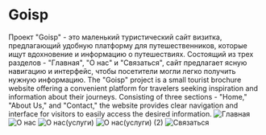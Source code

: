 # Goisp
Проект "Goisp" - это маленький туристический сайт визитка, предлагающий удобную платформу для путешественников, которые ищут вдохновение и информацию о путешествиях. Состоящий из трех разделов - "Главная", "О нас" и "Связаться", сайт предлагает ясную навигацию и интерфейс, чтобы посетители могли легко получить нужную информацию.
The "Goisp" project is a small tourist brochure website offering a convenient platform for travelers seeking inspiration and information about their journeys. Consisting of three sections - "Home," "About Us," and "Contact," the website provides clear navigation and interface for visitors to easily access the desired information.
![Главная](https://github.com/M-a-xim/Goisp/assets/131184125/1166065e-55c2-47ca-a984-3d5e1b4a7514)
![О нас](https://github.com/M-a-xim/Goisp/assets/131184125/7502ffe6-edc9-4976-8cc4-54b532b822e6)
![О нас(услуги)](https://github.com/M-a-xim/Goisp/assets/131184125/a6cc189d-a465-4696-8814-7e84a1379da3)
![О нас(услуги) (2)](https://github.com/M-a-xim/Goisp/assets/131184125/ceecfa35-f61c-4599-b878-017d0a2a17c1)
![Связаться](https://github.com/M-a-xim/Goisp/assets/131184125/e9cd049f-4e51-46f2-88bf-d9f8aa91cfe3)
